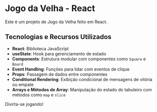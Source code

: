 # Jogo da Velha - React

Este é um projeto de Jogo da Velha feito em React.

## Tecnologias e Recursos Utilizados

- **React**: Biblioteca JavaScript
- **useState**: Hook para gerenciamento de estado
- **Components**: Estrutura modular com componentes como `Square` e `Board`
- **Event Handling**: Funções para lidar com eventos de clique
- **Props**: Passagem de dados entre componentes
- **Conditional Rendering**: Exibição condicional de mensagens de vitória ou empate
- **Arrays e Métodos de Array**: Manipulação do estado do tabuleiro com métodos como `map` e `slice`

Divirta-se jogando!
